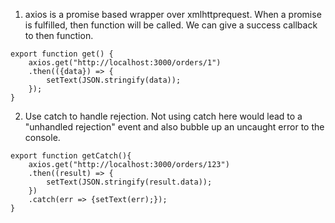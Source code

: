 1. axios is a promise based wrapper over xmlhttprequest. When a promise is fulfilled, then function will be called. We can give a success callback to then function.
```
export function get() {
    axios.get("http://localhost:3000/orders/1")
    .then(({data}) => {
        setText(JSON.stringify(data));
    });
}
```
2. Use catch to handle rejection. Not using catch here would lead to a "unhandled rejection" event and also bubble up an uncaught error to the console.
```
export function getCatch(){
    axios.get("http://localhost:3000/orders/123")
    .then((result) => {
        setText(JSON.stringify(result.data));
    })
    .catch(err => {setText(err);});
}
```